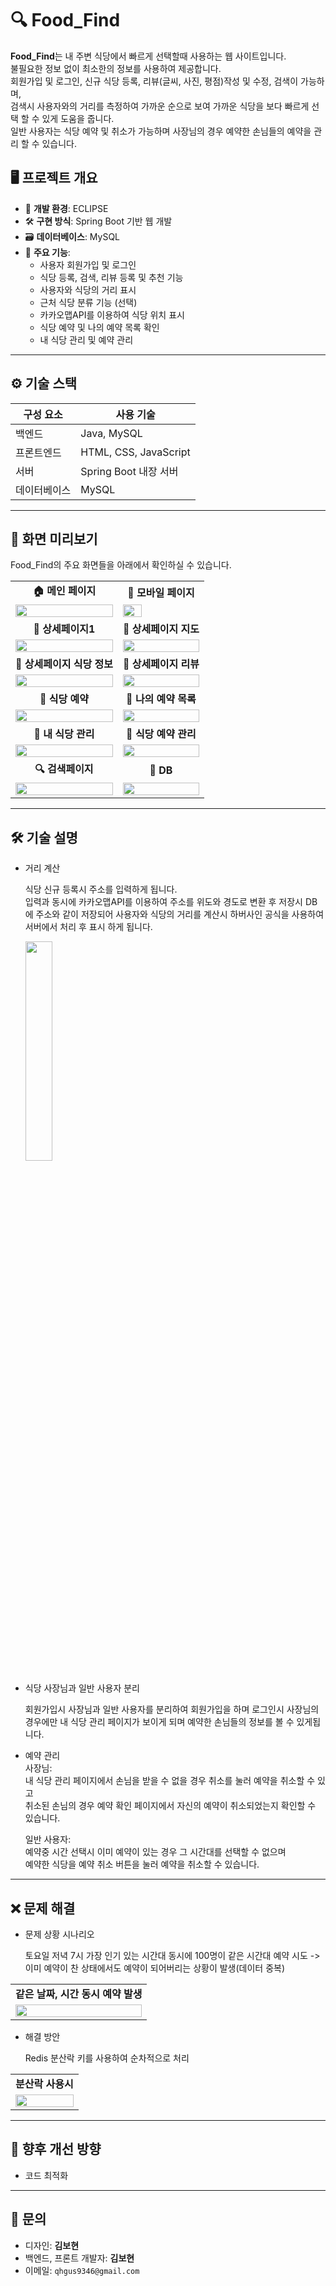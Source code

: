 # 🔍 Food_Find

**Food_Find**는 내 주변 식당에서 빠르게 선택할때 사용하는 웹 사이트입니다. <br/>
불필요한 정보 없이 최소한의 정보를 사용하여 제공합니다. <br/>
회원가입 및 로그인, 신규 식당 등록, 리뷰(글씨, 사진, 평점)작성 및 수정, 검색이 가능하며, <br/>
검색시 사용자와의 거리를 측정하여 가까운 순으로 보여 가까운 식당을 보다 빠르게 선택 할 수 있게 도움을 줍니다. <br/>
일반 사용자는 식당 예약 및 취소가 가능하며 사장님의 경우 예약한 손님들의 예약을 관리 할 수 있습니다.

## 🖥️ 프로젝트 개요

- 🧩 **개발 환경**: ECLIPSE
- 🛠️ **구현 방식**: Spring Boot 기반 웹 개발
- 🗃️ **데이터베이스**: MySQL
- 🎯 **주요 기능**:
  - 사용자 회원가입 및 로그인
  - 식당 등록, 검색, 리뷰 등록 및 추천 기능
  - 사용자와 식당의 거리 표시
  - 근처 식당 분류 기능 (선택)
  - 카카오맵API를 이용하여 식당 위치 표시
  - 식당 예약 및 나의 예약 목록 확인
  - 내 식당 관리 및 예약 관리

---

## ⚙️ 기술 스택

| 구성 요소      | 사용 기술                |
|----------------|--------------------------|
| 백엔드         | Java, MySQL               |
| 프론트엔드     | HTML, CSS, JavaScript    |
| 서버           | Spring Boot 내장 서버     |
| 데이터베이스    | MySQL                    |

---

## 🌄 화면 미리보기

Food_Find의 주요 화면들을 아래에서 확인하실 수 있습니다.

<table>
  <tr>
    <td align="center"><b>🏠 메인 페이지</b></td>
    <td align="center"><b>📱 모바일 페이지</b></td>
  </tr>
  <tr>
    <td><img src="./images/메인페이지.png" width="100%"></td>
    <td><img src="./images/메인페이지 모바일.png" width="50%"></td>
  </tr>
  <tr>
    <td align="center"><b>📄 상세페이지1</b></td>
    <td align="center"><b>📄 상세페이지 지도</b></td>
  </tr>
  <tr>
    <td><img src="./images/상세페이지1.png" width="100%"></td>
    <td><img src="./images/상세페이지 지도.png" width="100%"></td>
  </tr>
  <tr>
    <td align="center"><b>📄 상세페이지 식당 정보</b></td>
    <td align="center"><b>📄 상세페이지 리뷰</b></td>
  </tr>
  <tr>
    <td><img src="./images/상세페이지 식당 정보.png" width="100%"></td>
    <td><img src="./images/상세페이지 리뷰.png" width="100%"></td>
  </tr>
    <tr>
    <td align="center"><b>📄 식당 예약</b></td>
    <td align="center"><b>📄 나의 예약 목록</b></td>
  </tr>
  <tr>
    <td><img src="./images/식당 예약.png" width="100%"></td>
    <td><img src="./images/나의 예약 목록.png" width="100%"></td>
  </tr>
    <tr>
    <td align="center"><b>📄 내 식당 관리</b></td>
    <td align="center"><b>📄 식당 예약 관리</b></td>
  </tr>
  <tr>
    <td><img src="./images/내 식당 관리.png" width="100%"></td>
    <td><img src="./images/예약 관리.png" width="100%"></td>
  </tr>
    <tr>
    <td align="center"><b>🔍 검색페이지</b></td>
    <td align="center"><b>💾 DB</b></td>
  </tr>
  <tr>
    <td><img src="./images/검색페이지.png" width="100%"></td>
    <td><img src="./images/데이터베이스1.png" width="100%"></td>
  </tr>
</table>

---

## 🛠️ 기술 설명

- 거리 계산
  
  식당 신규 등록시 주소를 입력하게 됩니다.<br/> 입력과 동시에 카카오맵API를 이용하여 주소를 위도와 경도로 변환 후
  저장시 DB에 주소와 같이 저장되어 사용자와 식당의 거리를 계산시 하버사인 공식을 사용하여 서버에서 처리 후 표시 하게 됩니다.
    <tr>
    <td><img src="./images/위도 경도.png" width="30%"></td>
  </tr>

- 식당 사장님과 일반 사용자 분리

  회원가입시 사장님과 일반 사용자를 분리하여 회원가입을 하며 로그인시 사장님의 경우에만 내 식당 관리 페이지가 보이게 되며
  예약한 손님들의 정보를 볼 수 있게됩니다.<br/>

- 예약 관리<br/>
  사장님: <br/>
    내 식당 관리 페이지에서 손님을 받을 수 없을 경우 취소를 눌러 예약을 취소할 수 있고<br/> 
    취소된 손님의 경우 예약 확인 페이지에서 자신의 예약이 취소되었는지 확인할 수 있습니다.<br/>

  일반 사용자:<br/>
    예약중 시간 선택시 이미 예약이 있는 경우 그 시간대를 선택할 수 없으며<br/>
    예약한 식당을 예약 취소 버튼을 눌러 예약을 취소할 수 있습니다. 

---

## ❌ 문제 해결

- 문제 상황 시나리오
  
  토요일 저녁 7시 가장 인기 있는 시간대 동시에 100명이 같은 시간대 예약 시도 -> 이미 예약이 찬 상태에서도 예약이 되어버리는 상황이 발생(데이터 중복)
  
<table>
  <tr>
    <td align="center"><b>같은 날짜, 시간 동시 예약 발생</b></td>
  </tr>
  <tr>
    <td><img src="./images/동시에 예약이 된 상태.png" width="100%"></td>
  </tr>
</table>

- 해결 방안
  
  Redis 분산락 키를 사용하여 순차적으로 처리 

<table>
  <tr>
    <td align="center"><b>분산락 사용시</b></td>
  </tr>
  <tr>
    <td><img src="./images/분산락 사용시.PNG" width="100%"></td>
  </tr>
</table>

---

## 📌 향후 개선 방향

- 코드 최적화

---

## 📮 문의

- 디자인: **김보현**
- 백엔드, 프론트 개발자: **김보현**  
- 이메일: `qhgus9346@gmail.com`
